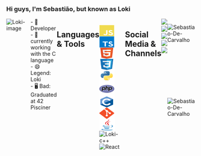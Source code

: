 ### Hi guys, I'm Sebastião, but known as Loki

<div style="display:flex; margin: 0px">
  <img align="right" alt="Loki-image" height="" width="500" src="https://raw.githubusercontent.com/MicaelliMedeiros/micaellimedeiros/master/image/computer-illustration.png"/>
  <div>
- 🔭 Developer <br>
- 🌱 currently working with the C language<br>
- 😄 Legend: Loki<br>
- 🖥️ Bad: Graduated at 42 Pisciner<br>
</div>
<h2>Languages & Tools</h2>
<div style="display: inline_block"><br>
  <img align="center" alt="Loki-Js" height="30" width="40" src="https://raw.githubusercontent.com/devicons/devicon/master/icons/javascript/javascript-plain.svg">
  <img align="center" alt="Loki-Ts" height="30" width="40" src="https://raw.githubusercontent.com/devicons/devicon/master/icons/typescript/typescript-plain.svg">
  <!--<img align="center" alt="Loki-React" height="30" width="40" src="https://raw.githubusercontent.com/devicons/devicon/master/icons/react/react-original.svg">-->
  <img align="center" alt="Loki-HTML" height="30" width="40" src="https://raw.githubusercontent.com/devicons/devicon/master/icons/html5/html5-original.svg">
  <img align="center" alt="Loki-CSS" height="30" width="40" src="https://raw.githubusercontent.com/devicons/devicon/master/icons/css3/css3-original.svg">
    <!--<img align="center" alt="Loki-CSS" height="30" width="40" src="https://raw.githubusercontent.com/devicons/devicon/master/icons/ruby/ruby-original.svg">-->
  <img align="center" alt="Loki-Ruby" height="30" width="40" src="https://raw.githubusercontent.com/devicons/devicon/master/icons/python/python-original.svg">
   <img align="center" alt="Loki-php" height="40" width="40" src="https://raw.githubusercontent.com/devicons/devicon/master/icons/php/php-original.svg">
  <img align="center" alt="Loki-C" height="30" width="40" src="https://raw.githubusercontent.com/devicons/devicon/master/icons/c/c-original.svg">
   <img align="center" alt="Loki-Git" height="30" width="40" src="https://raw.githubusercontent.com/devicons/devicon/master/icons/git/git-original.svg">
  <img align="center" alt="Loki-java" height="32" width="42" src="https://raw.githubusercontent.com/devicons/devicon/master/icons/java/java-original.svg" alt="java"/>
  <!--img align="center" alt="Loki-bash" height="30" width="40" src="https://www.vectorlogo.zone/logos/gnu_bash/gnu_bash-icon.svg"/ 
  <img align="center" alt="Loki-kotlin" height="30" width="40" src="https://www.vectorlogo.zone/logos/kotlinlang/kotlinlang-icon.svg"/>-->
  <img align="center" alt="Loki-c++" height="32" width="42" src="https://raw.githubusercontent.com/jmnote/z-icons/master/svg/cpp.svg">
  <img align="left" alt="React" height ="40px"   src="https://cdn.jsdelivr.net/gh/devicons/devicon/icons/postgresql/postgresql-plain-wordmark.svg">
</div>
<a href="https://github-readme-stats.vercel.app/api?username=anuraghazra&theme=dark&show_icons=true)"></a>
<div>
  <a href="https://github-readme-stats.vercel.app/api?username=anuraghazra&show_icons=true&hide=contribs,prs&cache_seconds=86400&theme=transparent"></a>
</div>  
<br>
 <h2>Social Media & Channels</h2>
<div> 
  <a href="https://www.youtube.com" target="_blank"><img src="https://img.shields.io/badge/YouTube-FF0000?style=for-the-badge&logo=youtube&logoColor=white" target="_blank"></a>
  <a href="https://www.instagram.com/agentehackers/" target="_blank"><img src="https://img.shields.io/badge/-Instagram-%23E4405F?style=for-the-badge&logo=instagram&logoColor=white" target="_blank"></a>
 <a href="discord.com/channels/" target="_blank"><img src="https://img.shields.io/badge/Discord-7289DA?style=for-the-badge&logo=discord&logoColor=white" target="_blank"></a> 
  <a href = ""><img src="https://img.shields.io/badge/-Gmail-%23333?style=for-the-badge&logo=gmail&logoColor=white" target="_blank"></a>
  <a href="https://www.linkedin.com/in/sebastiaodecarvalho-45875016a" target="_blank"><img src="https://img.shields.io/badge/-LinkedIn-%230077B5?style=for-the-badge&logo=linkedin&logoColor=white" target="_blank"></a>
</div>
  <br>
  <!--
 <h2>Systems</h2>
<div> 
  <img src="https://camo.githubusercontent.com/878e15b4f7576e844856dc60d855ba0587d3d2bc56211fbe69734ebccb13b068/68747470733a2f2f696d672e736869656c64732e696f2f62616467652f4c696e75782d4643433632343f7374796c653d666f722d7468652d6261646765266c6f676f3d6c696e7578266c6f676f436f6c6f723d626c61636b" target="_blank">
  <img src="https://camo.githubusercontent.com/41281b9a32f13ac5b9d41ed9bae12c0de662f948f9bf59fd19df354fe49af146/68747470733a2f2f696d672e736869656c64732e696f2f62616467652f57696e646f77732d3030373844363f7374796c653d666f722d7468652d6261646765266c6f676f3d77696e646f7773266c6f676f436f6c6f723d7768697465" target="_blank">
</div>--->
<br>
<div>
  <p><img height="180px" align="left" src="https://github-readme-stats.vercel.app/api/top-langs?username=Sebastiao-De-Carvalho&show_icons=true&locale=en&layout=compact&theme=dracula" alt="Sebastiao-De-Carvalho" /></p>
  <p>&nbsp;<img height="180px"  align="center" src="https://github-readme-stats.vercel.app/api?username=Sebastiao-De-Carvalho&show_icons=true&locale=en&theme=dracula" alt="Sebastiao-De-Carvalho" /></p>
</div>

<div>
  
</div>
